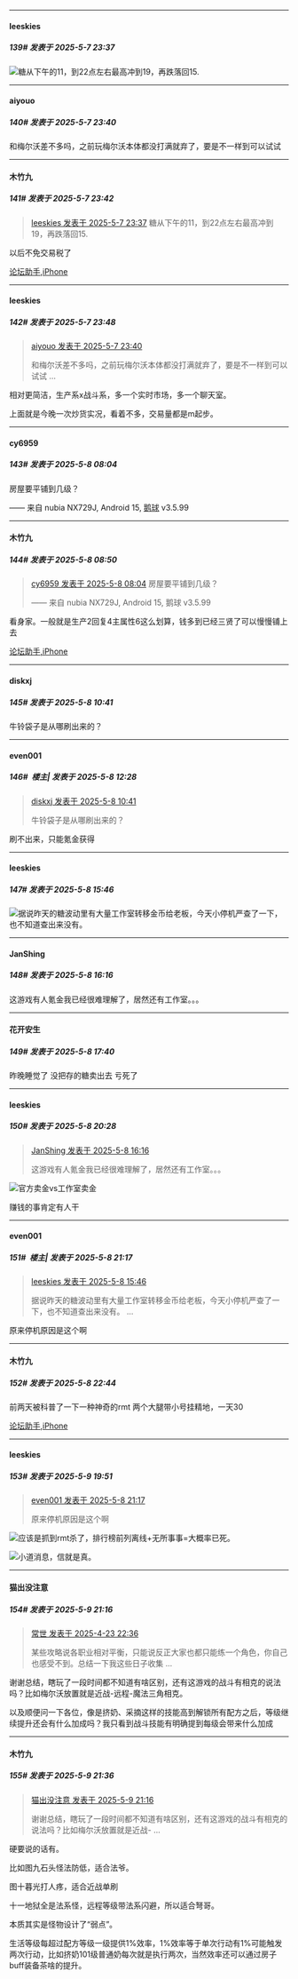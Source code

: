 ﻿
*****

####  leeskies  
##### 139#       发表于 2025-5-7 23:37

<img src="https://static.stage1st.com/image/smiley/face2017/011.png" referrerpolicy="no-referrer">糖从下午的11，到22点左右最高冲到19，再跌落回15.


*****

####  aiyouo  
##### 140#       发表于 2025-5-7 23:40

和梅尔沃差不多吗，之前玩梅尔沃本体都没打满就弃了，要是不一样到可以试试

*****

####  木竹九  
##### 141#       发表于 2025-5-7 23:42

<blockquote><a href="httphttps://stage1st.com/2b/forum.php?mod=redirect&amp;goto=findpost&amp;pid=67791286&amp;ptid=2249191" target="_blank">leeskies 发表于 2025-5-7 23:37</a>
糖从下午的11，到22点左右最高冲到19，再跌落回15.</blockquote>
以后不免交易税了

[论坛助手,iPhone](https://stage1st.com/2b//forum.php?mod=viewthread&amp;tid=2029836)


*****

####  leeskies  
##### 142#       发表于 2025-5-7 23:48

<blockquote><a href="httphttps://stage1st.com/2b/forum.php?mod=redirect&amp;goto=findpost&amp;pid=67791292&amp;ptid=2249191" target="_blank">aiyouo 发表于 2025-5-7 23:40</a>

和梅尔沃差不多吗，之前玩梅尔沃本体都没打满就弃了，要是不一样到可以试试 ...</blockquote>
相对更简洁，生产系x战斗系，多一个实时市场，多一个聊天室。

上面就是今晚一次炒货实况，看着不多，交易量都是m起步。


*****

####  cy6959  
##### 143#       发表于 2025-5-8 08:04

房屋要平铺到几级？

—— 来自 nubia NX729J, Android 15, [鹅球](https://www.pgyer.com/GcUxKd4w) v3.5.99


*****

####  木竹九  
##### 144#       发表于 2025-5-8 08:50

<blockquote><a href="httphttps://stage1st.com/2b/forum.php?mod=redirect&amp;goto=findpost&amp;pid=67791688&amp;ptid=2249191" target="_blank">cy6959 发表于 2025-5-8 08:04</a>
房屋要平铺到几级？

—— 来自 nubia NX729J, Android 15, 鹅球 v3.5.99</blockquote>
看身家。一般就是生产2回复4主属性6这么划算，钱多到已经三贤了可以慢慢铺上去

[论坛助手,iPhone](https://stage1st.com/2b//forum.php?mod=viewthread&amp;tid=2029836)


*****

####  diskxj  
##### 145#       发表于 2025-5-8 10:41

牛铃袋子是从哪刷出来的？


*****

####  even001  
##### 146#         楼主| 发表于 2025-5-8 12:28

<blockquote><a href="httphttps://stage1st.com/2b/forum.php?mod=redirect&amp;goto=findpost&amp;pid=67792332&amp;ptid=2249191" target="_blank">diskxj 发表于 2025-5-8 10:41</a>

牛铃袋子是从哪刷出来的？</blockquote>
刷不出来，只能氪金获得


*****

####  leeskies  
##### 147#       发表于 2025-5-8 15:46

<img src="https://static.stage1st.com/image/smiley/face2017/003.png" referrerpolicy="no-referrer">据说昨天的糖波动里有大量工作室转移金币给老板，今天小停机严查了一下，也不知道查出来没有。


*****

####  JanShing  
##### 148#       发表于 2025-5-8 16:16

这游戏有人氪金我已经很难理解了，居然还有工作室。。。


*****

####  花开安生  
##### 149#       发表于 2025-5-8 17:40

昨晚睡觉了 没把存的糖卖出去 亏死了


*****

####  leeskies  
##### 150#       发表于 2025-5-8 20:28

<blockquote><a href="httphttps://stage1st.com/2b/forum.php?mod=redirect&amp;goto=findpost&amp;pid=67793620&amp;ptid=2249191" target="_blank">JanShing 发表于 2025-5-8 16:16</a>

这游戏有人氪金我已经很难理解了，居然还有工作室。。。</blockquote>
<img src="https://static.stage1st.com/image/smiley/face2017/009.gif" referrerpolicy="no-referrer">官方卖金vs工作室卖金

赚钱的事肯定有人干


*****

####  even001  
##### 151#         楼主| 发表于 2025-5-8 21:17

<blockquote><a href="httphttps://stage1st.com/2b/forum.php?mod=redirect&amp;goto=findpost&amp;pid=67793527&amp;ptid=2249191" target="_blank">leeskies 发表于 2025-5-8 15:46</a>

据说昨天的糖波动里有大量工作室转移金币给老板，今天小停机严查了一下，也不知道查出来没有。 ...</blockquote>
原来停机原因是这个啊


*****

####  木竹九  
##### 152#       发表于 2025-5-8 22:44

前两天被科普了一下一种神奇的rmt
两个大腿带小号挂精地，一天30

[论坛助手,iPhone](https://stage1st.com/2b//forum.php?mod=viewthread&amp;tid=2029836)


*****

####  leeskies  
##### 153#       发表于 2025-5-9 19:51

<blockquote><a href="httphttps://stage1st.com/2b/forum.php?mod=redirect&amp;goto=findpost&amp;pid=67794638&amp;ptid=2249191" target="_blank">even001 发表于 2025-5-8 21:17</a>

原来停机原因是这个啊</blockquote>
<img src="https://static.stage1st.com/image/smiley/face2017/012.png" referrerpolicy="no-referrer">应该是抓到rmt杀了，排行榜前列离线+无所事事=大概率已死。

<img src="https://static.stage1st.com/image/smiley/face2017/037.png" referrerpolicy="no-referrer">小道消息，信就是真。


*****

####  猫出没注意  
##### 154#       发表于 2025-5-9 21:16

<blockquote><a href="httphttps://stage1st.com/2b/forum.php?mod=redirect&amp;goto=findpost&amp;pid=67750245&amp;ptid=2249191" target="_blank">常世 发表于 2025-4-23 22:36</a>

某些攻略说各职业相对平衡，只能说反正大家也都只能练一个角色，你自己也感受不到。总结一下我这些日子收集 ...</blockquote>
谢谢总结，瞎玩了一段时间都不知道有啥区别，还有这游戏的战斗有相克的说法吗？比如梅尔沃放置就是近战-远程-魔法三角相克。

以及顺便问一下各位，像是挤奶、采摘这样的技能高到解锁所有配方之后，等级继续提升还会有什么加成吗？我只看到战斗技能有明确提到每级会带来什么加成


*****

####  木竹九  
##### 155#       发表于 2025-5-9 21:36

<blockquote><a href="httphttps://stage1st.com/2b/forum.php?mod=redirect&amp;goto=findpost&amp;pid=67798348&amp;ptid=2249191" target="_blank">猫出没注意 发表于 2025-5-9 21:16</a>

谢谢总结，瞎玩了一段时间都不知道有啥区别，还有这游戏的战斗有相克的说法吗？比如梅尔沃放置就是近战- ...</blockquote>
硬要说的话有。

比如图九石头怪法防低，适合法爷。

图十暮光打人疼，适合近战单刷

十一地狱全是法系怪，远程等级带法系闪避，所以适合弩哥。

本质其实是怪物设计了“弱点”。

生活等级每超过配方等级一级提供1%效率，1%效率等于单次行动有1%可能触发两次行动，比如挤奶101级普通奶每次就是执行两次，当然效率还可以通过房子buff装备茶啥的提升。

